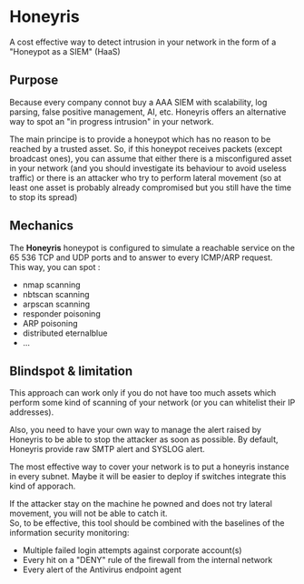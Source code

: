 # Honeyris
A cost effective way to detect intrusion in your network in the form of a "Honeypot as a SIEM" (HaaS)

## Purpose
Because every company connot buy a AAA SIEM with scalability, log parsing, false positive management, AI, etc. Honeyris offers an alternative way to spot an "in progress intrusion" in your network.  

The main principe is to provide a honeypot which has no reason to be reached by a trusted asset. So, if this honeypot receives packets (except broadcast ones), you can assume that either there is a misconfigured asset in your network (and you should investigate its behaviour to avoid useless traffic) or there is an attacker who try to perform lateral movement (so at least one asset is probably already compromised but you still have the time to stop its spread)

## Mechanics
The **Honeyris** honeypot is configured to simulate a reachable service on the 65 536 TCP and UDP ports and to answer to every ICMP/ARP request.  
This way, you can spot :
- nmap scanning
- nbtscan scanning
- arpscan scanning
- responder poisoning 
- ARP poisoning 
- distributed eternalblue
- ...


## Blindspot & limitation
This approach can work only if you do not have too much assets which perform some kind of scanning of your network (or you can whitelist their IP addresses).  

Also, you need to have your own way to manage the alert raised by Honeyris to be able to stop the attacker as soon as possible. By default, Honeyris provide raw SMTP alert and SYSLOG alert.  

The most effective way to cover your network is to put a honeyris instance in every subnet. Maybe it will be easier to deploy if switches integrate this kind of apporach.  

If the attacker stay on the machine he powned and does not try lateral movement, you will not be able to catch it.  
So, to be effective, this tool should be combined with the baselines of the information security monitoring:
* Multiple failed login attempts against corporate account(s)
* Every hit on a "DENY" rule of the firewall from the internal network
* Every alert of the Antivirus endpoint agent
